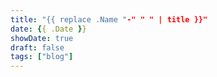 ```yaml
---
title: "{{ replace .Name "-" " " | title }}"
date: {{ .Date }}
showDate: true
draft: false
tags: ["blog"]
---
```


